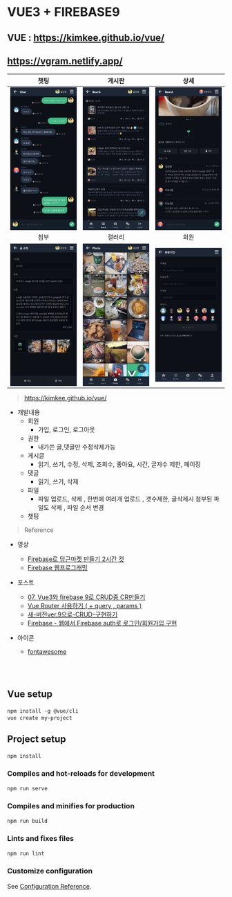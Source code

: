 # VUE3 + FIREBASE9
 

## VUE : <a href="https://kimkee.github.io/vue/" target="_blank">https://kimkee.github.io/vue/</a>

##  https://vgram.netlify.app/


|  챗팅 | 게시판 | 상세 |
| :-: | :-: | :-: |
| <img src="https://raw.githubusercontent.com/kimkee/kimkee/main/img/ss_05.jpg" width="200px" align="top"> | <img src="https://raw.githubusercontent.com/kimkee/kimkee/main/img/ss_01.jpg" width="200px" align="top"> | <img src="https://raw.githubusercontent.com/kimkee/kimkee/main/img/ss_02.jpg" width="200px" align="top"> |
|  첨부 | 갤러리 | 회원 |
| <img src="https://raw.githubusercontent.com/kimkee/kimkee/main/img/ss_04.jpg" width="200px" align="top"> | <img src="https://raw.githubusercontent.com/kimkee/kimkee/main/img/ss_03.jpg" width="200px" align="top"> | <img src="https://raw.githubusercontent.com/kimkee/kimkee/main/img/ss_06.jpg" width="200px" align="top">|



> https://kimkee.github.io/vue/


- 개발내용
	- 회원
		- 가입, 로그인, 로그아웃
	- 권한 
		- 내가쓴 글,댓글만 수정삭제가능
	- 게시글
		- 읽기, 쓰기, 수정, 삭제, 조회수, 좋아요, 시간, 글자수 제한, 페이징
	- 댓글
		- 읽기, 쓰기, 삭제
	- 파일
		- 파일 업로드, 삭제 , 한번에 여러개 업로드 , 갯수제한, 글삭제시 첨부된 파일도 삭제 , 파일 순서 변경
	- 챗팅
		

> Reference
- 영상
	- [Firebase로 당근마켓 만들기 2시간 컷](https://www.youtube.com/playlist?list=PLfLgtT94nNq3PzZinqs9Afuiai--r5NB_)
	- [Firebase 웹프로그래밍](https://www.youtube.com/playlist?list=PLrMH-S-UNDVaRADpQaznqvjwxyd_io_z0)

- 포스트
	- [07. Vue3와 firebase 9로 CRUD중 CR만들기](https://www.jongung.com/188)
	- [Vue Router 사용하기 ( + query , params )](https://im-designloper.tistory.com/19)
	- [새-버전ver.9으로-CRUD-구현하기](https://velog.io/@tai/Firebase-%EC%83%88-%EB%B2%84%EC%A0%84ver.9%EC%9C%BC%EB%A1%9C-CRUD-%EA%B5%AC%ED%98%84%ED%95%98%EA%B8%B0)
	- [Firebase - 웹에서 Firebase auth로 로그인/회원가입 구현](https://guiyomi.tistory.com/123)
- 아이콘
	- [fontawesome](https://fontawesome.com/icons/house?s=regular&f=classic)

<br><br>
## Vue setup
``` 
npm install -g @vue/cli
vue create my-project
```

## Project setup
```
npm install
```

### Compiles and hot-reloads for development
```
npm run serve
```

### Compiles and minifies for production
```
npm run build
```

### Lints and fixes files
```
npm run lint
```

### Customize configuration
See [Configuration Reference](https://cli.vuejs.org/config/).
